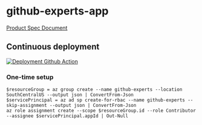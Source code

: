 # github-experts-app

[Product Spec Document](https://microsoft-my.sharepoint.com/:w:/p/panikole/EdCE5t9cWE9GpAbjg3tDrooBvJyDWIMtD19TJxV4bPciyg?e=9FP0OQ)

## Continuous deployment

[![Deployment Github Action](https://github.com/github-experts/github-experts-app/workflows/deploy/badge.svg)](https://github.com/github-experts/github-experts-app/actions?query=workflow%3Adeploy)

### One-time setup

```pwsh
$resourceGroup = az group create --name github-experts --location SouthCentralUS --output json | ConvertFrom-Json
$servicePrincipal = az ad sp create-for-rbac --name github-experts --skip-assignment --output json | ConvertFrom-Json
az role assignment create --scope $resourceGroup.id --role Contributor --assignee $servicePrincipal.appId | Out-Null
```
